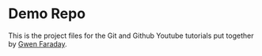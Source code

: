 # Demo Repo

This is the project files for the Git and Github Youtube tutorials put together by [Gwen Faraday](https://www.youtube.com/channel/UCxA99Yr6P_tZF9_BgtMGAWA).

